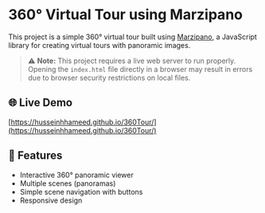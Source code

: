 # 360° Virtual Tour using Marzipano

This project is a simple 360° virtual tour built using [Marzipano](http://www.marzipano.net/), a JavaScript library for creating virtual tours with panoramic images.

> ⚠️ **Note:** This project requires a live web server to run properly. Opening the `index.html` file directly in a browser may result in errors due to browser security restrictions on local files.

## 🌐 Live Demo

[https://husseinhhameed.github.io/360Tour/](https://husseinhhameed.github.io/360Tour/)

## 🚀 Features

- Interactive 360° panoramic viewer
- Multiple scenes (panoramas)
- Simple scene navigation with buttons
- Responsive design





